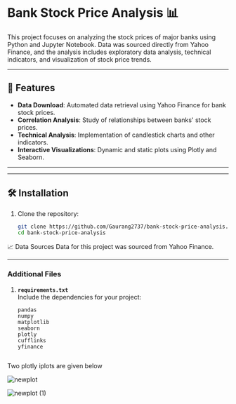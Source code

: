# Bank Stock Price Analysis 📊

This project focuses on analyzing the stock prices of major banks using Python and Jupyter Notebook. Data was sourced directly from Yahoo Finance, and the analysis includes exploratory data analysis, technical indicators, and visualization of stock price trends.

---

## 🚀 Features

- **Data Download**: Automated data retrieval using Yahoo Finance for bank stock prices.
- **Correlation Analysis**: Study of relationships between banks' stock prices.
- **Technical Analysis**: Implementation of candlestick charts and other indicators.
- **Interactive Visualizations**: Dynamic and static plots using Plotly and Seaborn.

---

---

## 🛠️ Installation

1. Clone the repository:
   ```bash
   git clone https://github.com/Gaurang2737/bank-stock-price-analysis.git
   cd bank-stock-price-analysis

📈 Data Sources
Data for this project was sourced from Yahoo Finance.


---

### Additional Files

1. **`requirements.txt`**  
   Include the dependencies for your project:
   ```plaintext
   pandas
   numpy
   matplotlib
   seaborn
   plotly
   cufflinks
   yfinance

   
Two plotly iplots are given below

![newplot](https://github.com/user-attachments/assets/f40f84e9-0bf9-43e2-9429-e0dde4db5506)

![newplot (1)](https://github.com/user-attachments/assets/11ceb078-c1b9-45ad-999b-c2c340ddd0fc)





